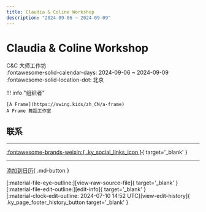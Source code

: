 ```yaml
---
title: Claudia & Coline Workshop
description: "2024-09-06 ~ 2024-09-09"
---
```


# Claudia & Coline Workshop 

C&C 大师工作坊  
:fontawesome-solid-calendar-days: 2024-09-06 ~ 2024-09-09  
:fontawesome-solid-location-dot: 北京  

!!! info "组织者"

    [A Frame](https://swing.kids/zh_CN/a-frame)  
    A Frame 舞蹈工作室  

## 联系


---

 [:fontawesome-brands-weixin:{ .ky_social_links_icon }](https://mp.weixin.qq.com/s/sejIHbMSvxjj8KUrgikaYw){ target='_blank' }

---

[添加到日历](https://swing.news/ics/zh-Hans/2024/zh_CN/claudia-n-coline-workshop-2024.ics){ .md-button }

<div class="ky_page_footer" markdown>
<div class="ky_page_footer_trailing" markdown="span">
[:material-file-eye-outline:][view-raw-source-file]{ target='_blank' }
[:material-file-edit-outline:][edit-info]{ target='_blank' }
</div>
<div class="ky_page_footer_leading" markdown="span">
[:material-clock-edit-outline: 2024-07-10 14:52 UTC][view-edit-history]{ .ky_page_footer_history_button target='_blank' }
</div>
</div>

[view-raw-source-file]: https://github.com/swingdance/events/blob/main/2024/zh_CN/claudia-n-coline-workshop-2024.json "查看原始源文件"
[edit-info]: https://github.com/swingdance/events/issues/new?assignees=&labels=update+event&projects=&template=03-update_entity.yml&title=%5B2024%2Fzh_CN%5D%20Claudia%20%26%20Coline%20Workshop&region=zh_CN&year=2024&id=claudia-n-coline-workshop-2024&name=Claudia%20%26%20Coline%20Workshop&org_id=a-frame "编辑信息"

[view-edit-history]: https://github.com/swingdance/events/commits/main/2024/zh_CN/claudia-n-coline-workshop-2024.json "查看编辑历史"
